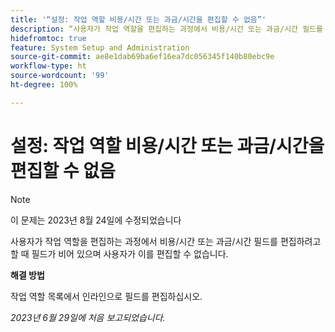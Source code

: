 ```yaml
---
title: '“설정: 작업 역할 비용/시간 또는 과금/시간을 편집할 수 없음”'
description: “사용자가 작업 역할을 편집하는 과정에서 비용/시간 또는 과금/시간 필드를 편집하려고 할 때 필드가 비어 있으며 사용자가 이를 편집할 수 없습니다.”
hidefromtoc: true
feature: System Setup and Administration
source-git-commit: ae8e1dab69ba6ef16ea7dc056345f140b80ebc9e
workflow-type: ht
source-wordcount: '99'
ht-degree: 100%

---
```



# 설정: 작업 역할 비용/시간 또는 과금/시간을 편집할 수 없음



>[!NOTE]
>
>이 문제는 2023년 8월 24일에 수정되었습니다

사용자가 작업 역할을 편집하는 과정에서 비용/시간 또는 과금/시간 필드를 편집하려고 할 때 필드가 비어 있으며 사용자가 이를 편집할 수 없습니다.

**해결 방법**

작업 역할 목록에서 인라인으로 필드를 편집하십시오.

_2023년 6월 29일에 처음 보고되었습니다._

